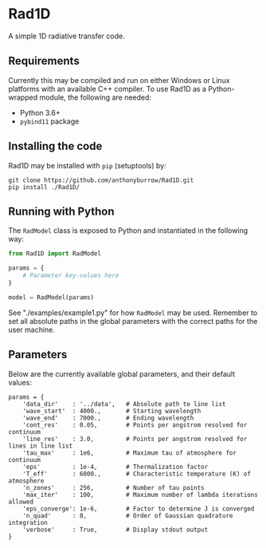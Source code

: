 # Rad1D

A simple 1D radiative transfer code.

## Requirements

Currently this may be compiled and run on either Windows or Linux platforms
with an available C++ compiler. To use Rad1D as a Python-wrapped module, the
following are needed:

* Python 3.6+
* `pybind11` package

## Installing the code

Rad1D may be installed with `pip` (setuptools) by:

```
git clone https://github.com/anthonyburrow/Rad1D.git
pip install ./Rad1D/
```

## Running with Python

The `RadModel` class is exposed to Python and instantiated in the following
way:

```python
from Rad1D import RadModel

params = {
    # Parameter key-values here
}

model = RadModel(params)
```

See "./examples/example1.py" for how `RadModel` may be used. Remember to set
all absolute paths in the global parameters with the correct paths for the user
machine.

## Parameters

Below are the currently available global parameters, and their default values:
```
params = {
    'data_dir'    : '../data',   # Absolute path to line list
    'wave_start'  : 4000.,       # Starting wavelength
    'wave_end'    : 7000.,       # Ending wavelength
    'cont_res'    : 0.05,        # Points per angstrom resolved for continuum
    'line_res'    : 3.0,         # Points per angstrom resolved for lines in line list
    'tau_max'     : 1e6,         # Maximum tau of atmosphere for continuum
    'eps'         : 1e-4,        # Thermalization factor
    'T_eff'       : 6000.,       # Characteristic temperature (K) of atmosphere
    'n_zones'     : 256,         # Number of tau points
    'max_iter'    : 100,         # Maximum number of lambda iterations allowed
    'eps_converge': 1e-6,        # Factor to determine J is converged
    'n_quad'      : 8,           # Order of Gaussian quadrature integration
    'verbose'     : True,        # Display stdout output
}
```